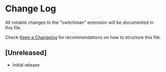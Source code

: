 # Change Log

All notable changes to the "switchman" extension will be documented in this file.

Check [Keep a Changelog](http://keepachangelog.com/) for recommendations on how to structure this file.

## [Unreleased]

- Initial release